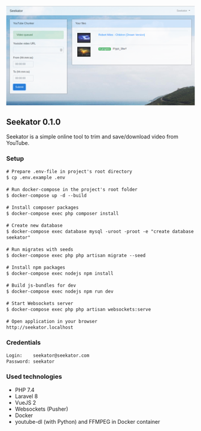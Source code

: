 ![Seekator](https://raw.githubusercontent.com/dreeman/seekator/main/image.png)

## Seekator 0.1.0

Seekator is a simple online tool to trim and save/download video from YouTube.

### Setup

    # Prepare .env-file in project's root directory
    $ cp .env.example .env

    # Run docker-compose in the project's root folder
    $ docker-compose up -d --build

    # Install composer packages
    $ docker-compose exec php composer install

    # Create new database
    $ docker-compose exec database mysql -uroot -proot -e "create database seekator"

    # Run migrates with seeds
    $ docker-compose exec php php artisan migrate --seed

    # Install npm packages
    $ docker-compose exec nodejs npm install

    # Build js-bundles for dev
    $ docker-compose exec nodejs npm run dev

    # Start Websockets server
    $ docker-compose exec php php artisan websockets:serve

    # Open application in your browser 
    http://seekator.localhost

### Credentials
    
    Login:    seekator@seekator.com
    Password: seekator

### Used technologies

- PHP 7.4
- Laravel 8
- VueJS 2
- Websockets (Pusher)
- Docker
- youtube-dl (with Python) and FFMPEG in Docker container
